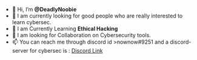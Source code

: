 - 👋 Hi, I’m **@DeadlyNoobie**
- 👀 I am currently looking for good people who are really interested to learn cybersec. 
- 🌱 I am Currently Learning **Ethical Hacking**
- 💞️ I am looking for Collaboration on Cybersecurity tools.
- 📫 You can reach me through discord id  >nownow#9251 and a discord-server for cybersec is : [Discord Link](https://discord.gg/Uab5GTETNG)

<!---
DeadlyNoobie/DeadlyNoobie is a ✨ special ✨ repository because its `README.md` (this file) appears on your GitHub profile.
You can click the Preview link to take a look at your changes.
--->
